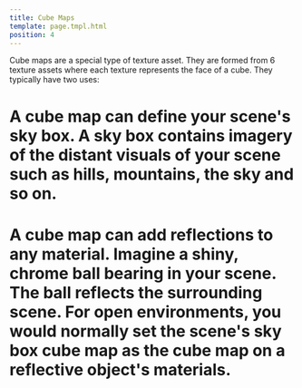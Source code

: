 ```yaml
---
title: Cube Maps
template: page.tmpl.html
position: 4
---
```


Cube maps are a special type of texture asset. They are formed from 6 texture assets where each texture represents the face of a cube. They typically have two uses:

# A cube map can define your scene's sky box. A sky box contains imagery of the distant visuals of your scene such as hills, mountains, the sky and so on.
# A cube map can add reflections to any material. Imagine a shiny, chrome ball bearing in your scene. The ball reflects the surrounding scene. For open environments, you would normally set the scene's sky box cube map as the cube map on a reflective object's materials.